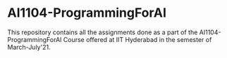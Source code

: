 # AI1104-ProgrammingForAI
This repository contains all the assignments done as a part of the AI1104- ProgrammingForAI Course offered at IIT Hyderabad in the semester of March-July'21. 

